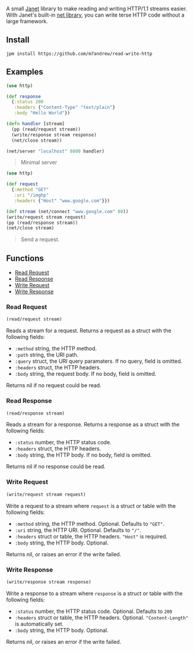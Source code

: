 
A small [Janet](https://janet-lang.org/) library to make reading and writing HTTP/1.1 streams easier. With Janet's built-in [net library](https://janet-lang.org/api/net.html), you can write terse HTTP code without a large framework.

## Install

```
jpm install https://github.com/m7andrew/read-write-http
```

## Examples

```clojure
(use http)

(def response
  {:status 200
   :headers {"Content-Type" "text/plain"}
   :body "Hello World"})

(defn handler [stream]
  (pp (read/request stream))
  (write/response stream response)
  (net/close stream))

(net/server "localhost" 8000 handler)
```
> Minimal server

```clojure
(use http)

(def request
  {:method "GET"
   :uri "/imghp"
   :headers {"Host" "www.google.com"}})

(def stream (net/connect "www.google.com" 80))
(write/request stream request)
(pp (read/response stream))
(net/close stream)
```
> Send a request.

## Functions

* [Read Request](#read-request)
* [Read Response](#read-response)
* [Write Request](#write-request)
* [Write Response](#write-response)

### Read Request

```clojure
(read/request stream)
```

Reads a stream for a request. Returns a request as a struct with the following fields:

* `:method` string, the HTTP method.
* `:path` string, the URI path.
* `:query` struct, the URI query paramaters. If no query, field is omitted.
* `:headers` struct, the HTTP headers.
* `:body` string, the request body. If no body, field is omitted.

Returns nil if no request could be read.

### Read Response

```clojure
(read/response stream)
```

Reads a stream for a response. Returns a response as a struct with the following fields:

* `:status` number, the HTTP status code.
* `:headers` struct, the HTTP headers.
* `:body` string, the HTTP body. If no body, field is omitted.

Returns nil if no response could be read.

### Write Request

```clojure
(write/request stream request)
```

Write a request to a stream where `request` is a struct or table with the following fields:

* `:method` string, the HTTP method. Optional. Defaults to `"GET"`.
* `:uri` string, the HTTP URI. Optional. Defaults to `"/"`.
* `:headers` struct or table, the HTTP headers. `"Host"` is required.
* `:body` string, the HTTP body. Optional.

Returns nil, or raises an error if the write failed.

### Write Response

```clojure
(write/response stream response)
```

Write a response to a stream where `response` is a struct or table with the following fields:

* `:status` number, the HTTP status code. Optional. Defaults to `200`
* `:headers` struct or table, the HTTP headers. Optional. `"Content-Length"` is automatically set.
* `:body` string, the HTTP body. Optional.

Returns nil, or raises an error if the write failed.
